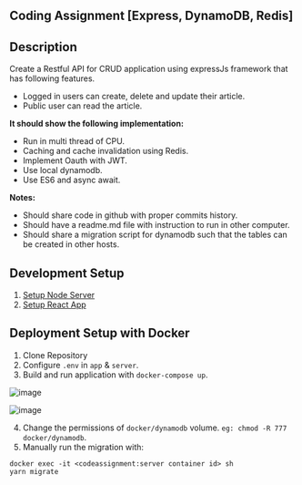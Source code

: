 ## Coding Assignment [Express, DynamoDB, Redis]

## Description
Create a Restful API for CRUD application using expressJs framework that has
following features.

- Logged in users can create, delete and update their article.
- Public user can read the article.

**It should show the following implementation:**

- Run in multi thread of CPU.
- Caching and cache invalidation using Redis.
- Implement Oauth with JWT.
- Use local dynamodb.
- Use ES6 and async await.

**Notes:**

- Should share code in github with proper commits history.
- Should have a readme.md file with instruction to run in other computer.
- Should share a migration script for dynamodb such that the tables can be created in other hosts.

## Development Setup
1. [Setup Node Server](server)
2. [Setup React App](app)

## Deployment Setup with Docker
1. Clone Repository
2. Configure `.env` in `app` & `server`.
3. Build and run application with `docker-compose up`.

![image](https://user-images.githubusercontent.com/25634165/125441365-4440d190-56c3-44af-86da-a49bc2645d10.png)

![image](https://user-images.githubusercontent.com/25634165/125441658-83541d9a-1d87-4ab8-a3f6-38c3a407f780.png)

4. Change the permissions of `docker/dynamodb` volume. `eg: chmod -R 777 docker/dynamodb`.
5. Manually run the migration with:
```
docker exec -it <codeassignment:server container id> sh
yarn migrate
```
